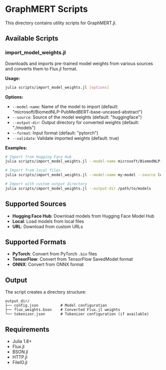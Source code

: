 # GraphMERT Scripts

This directory contains utility scripts for GraphMERT.jl.

## Available Scripts

### import_model_weights.jl

Downloads and imports pre-trained model weights from various sources and converts them to Flux.jl format.

**Usage:**
```bash
julia scripts/import_model_weights.jl [options]
```

**Options:**
- `--model-name`: Name of the model to import (default: "microsoft/BiomedNLP-PubMedBERT-base-uncased-abstract")
- `--source`: Source of the model weights (default: "huggingface")
- `--output-dir`: Output directory for converted weights (default: "./models")
- `--format`: Input format (default: "pytorch")
- `--validate`: Validate imported weights (default: true)

**Examples:**
```bash
# Import from Hugging Face Hub
julia scripts/import_model_weights.jl --model-name microsoft/BiomedNLP-PubMedBERT-base-uncased-abstract --source huggingface

# Import from local files
julia scripts/import_model_weights.jl --model-name my-model --source local --format pytorch

# Import with custom output directory
julia scripts/import_model_weights.jl --output-dir /path/to/models
```

## Supported Sources

- **Hugging Face Hub**: Download models from Hugging Face Model Hub
- **Local**: Load models from local files
- **URL**: Download from custom URLs

## Supported Formats

- **PyTorch**: Convert from PyTorch `.bin` files
- **TensorFlow**: Convert from TensorFlow SavedModel format
- **ONNX**: Convert from ONNX format

## Output

The script creates a directory structure:
```
output_dir/
├── config.json          # Model configuration
├── flux_weights.bson    # Converted Flux.jl weights
└── tokenizer.json       # Tokenizer configuration (if available)
```

## Requirements

- Julia 1.8+
- Flux.jl
- BSON.jl
- HTTP.jl
- FileIO.jl
